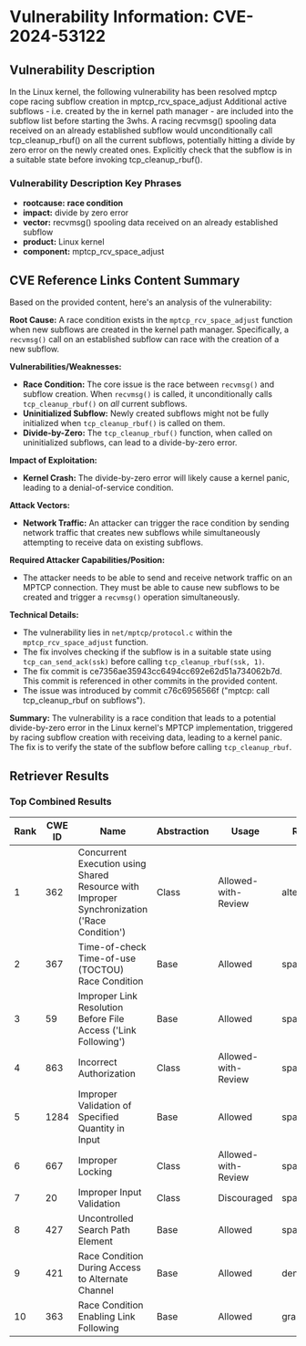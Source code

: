 # Vulnerability Information: CVE-2024-53122

## Vulnerability Description
In the Linux kernel, the following vulnerability has been resolved mptcp cope racing subflow creation in mptcp_rcv_space_adjust Additional active subflows - i.e. created by the in kernel path manager - are included into the subflow list before starting the 3whs. A racing recvmsg() spooling data received on an already established subflow would unconditionally call tcp_cleanup_rbuf() on all the current subflows, potentially hitting a divide by zero error on the newly created ones. Explicitly check that the subflow is in a suitable state before invoking tcp_cleanup_rbuf().

### Vulnerability Description Key Phrases
- **rootcause:** **race condition**
- **impact:** divide by zero error
- **vector:** recvmsg() spooling data received on an already established subflow
- **product:** Linux kernel
- **component:** mptcp_rcv_space_adjust

## CVE Reference Links Content Summary
Based on the provided content, here's an analysis of the vulnerability:

**Root Cause:**
A race condition exists in the `mptcp_rcv_space_adjust` function when new subflows are created in the kernel path manager. Specifically, a `recvmsg()` call on an established subflow can race with the creation of a new subflow.

**Vulnerabilities/Weaknesses:**
- **Race Condition:** The core issue is the race between `recvmsg()` and subflow creation. When `recvmsg()` is called, it unconditionally calls `tcp_cleanup_rbuf()` on *all* current subflows.
- **Uninitialized Subflow:** Newly created subflows might not be fully initialized when `tcp_cleanup_rbuf()` is called on them.
- **Divide-by-Zero:** The `tcp_cleanup_rbuf()` function, when called on uninitialized subflows, can lead to a divide-by-zero error.

**Impact of Exploitation:**
- **Kernel Crash:** The divide-by-zero error will likely cause a kernel panic, leading to a denial-of-service condition.

**Attack Vectors:**
- **Network Traffic:** An attacker can trigger the race condition by sending network traffic that creates new subflows while simultaneously attempting to receive data on existing subflows.

**Required Attacker Capabilities/Position:**
- The attacker needs to be able to send and receive network traffic on an MPTCP connection. They must be able to cause new subflows to be created and trigger a `recvmsg()` operation simultaneously.

**Technical Details:**
- The vulnerability lies in `net/mptcp/protocol.c` within the `mptcp_rcv_space_adjust` function.
- The fix involves checking if the subflow is in a suitable state using `tcp_can_send_ack(ssk)` before calling `tcp_cleanup_rbuf(ssk, 1)`.
- The fix commit is ce7356ae35943cc6494cc692e62d51a734062b7d. This commit is referenced in other commits in the provided content.
- The issue was introduced by commit c76c6956566f ("mptcp: call tcp_cleanup_rbuf on subflows").

**Summary:** The vulnerability is a race condition that leads to a potential divide-by-zero error in the Linux kernel's MPTCP implementation, triggered by racing subflow creation with receiving data, leading to a kernel panic. The fix is to verify the state of the subflow before calling `tcp_cleanup_rbuf`.

## Retriever Results

### Top Combined Results

| Rank | CWE ID | Name | Abstraction | Usage  | Retrievers | Individual Scores |
|------|--------|------|-------------|-------|------------|-------------------|
| 1 | 362 | Concurrent Execution using Shared Resource with Improper Synchronization ('Race Condition') | Class | Allowed-with-Review | alternate_terms | 1.000 |
| 2 | 367 | Time-of-check Time-of-use (TOCTOU) Race Condition | Base | Allowed | sparse | 0.413 |
| 3 | 59 | Improper Link Resolution Before File Access ('Link Following') | Base | Allowed | sparse | 0.375 |
| 4 | 863 | Incorrect Authorization | Class | Allowed-with-Review | sparse | 0.371 |
| 5 | 1284 | Improper Validation of Specified Quantity in Input | Base | Allowed | sparse | 0.362 |
| 6 | 667 | Improper Locking | Class | Allowed-with-Review | sparse | 0.362 |
| 7 | 20 | Improper Input Validation | Class | Discouraged | sparse | 0.360 |
| 8 | 427 | Uncontrolled Search Path Element | Base | Allowed | sparse | 0.360 |
| 9 | 421 | Race Condition During Access to Alternate Channel | Base | Allowed | dense | 0.483 |
| 10 | 363 | Race Condition Enabling Link Following | Base | Allowed | graph | 0.003 |

